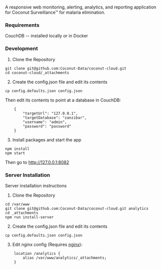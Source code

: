 A responsive web monitoring, alerting, analytics, and reporting application for Coconut Surveillance™ for malaria elimination.

### Requirements

CouchDB -- installed locally or in Docker

### Development

1. Clone the Repository

```
git clone git@github.com:Coconut-Data/coconut-cloud.git
cd coconut-cloud/_attachments
```

2. Create the config.json file and edit its contents

```
cp config.defaults.json config.json
```

Then edit its contents to point at a database in CouchDB:

```
    {
        "targetUrl": "127.0.0.1",
        "targetDatabase": "zanzibar",
        "username": "admin",
        "password": "password"
    }
```

3. Install packages and start the app

```
npm install
npm start
```

Then go to http://127.0.0.1:8082


### Server Installation

Server installation instructions

1. Clone the Repository

```
cd /var/www
git clone git@github.com:Coconut-Data/coconut-cloud.git analytics
cd _attachments
npm run install-server
```

2. Create the config.json file and edit its contents

```
cp config.defaults.json config.json
```

3. Edit nginx config (Requires [nginx](https://www.nginx.com/)):

```
    location /analytics {
        alias /var/www/analytics/_attachments;
    }
``` 
